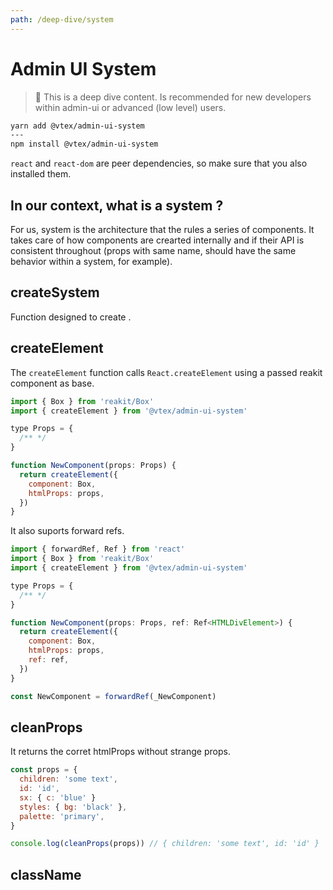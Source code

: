 ```yaml
---
path: /deep-dive/system
---
```


# Admin UI System

> 🐋 This is a deep dive content. Is recommended for new developers within admin-ui or advanced (low level) users.

```sh isStatic
yarn add @vtex/admin-ui-system
---
npm install @vtex/admin-ui-system
```

`react` and `react-dom` are peer dependencies, so make sure that you also installed them.

## In our context, what is a system ?

For us, system is the architecture that the rules a series of components. It takes care of how components are crearted internally and if their API is consistent throughout (props with same name, should have the same behavior within a system, for example).

## createSystem

Function designed to create .

## createElement

The `createElement` function calls `React.createElement` using a passed reakit component as base.

```jsx isStatic
import { Box } from 'reakit/Box'
import { createElement } from '@vtex/admin-ui-system'

type Props = {
  /** */
}

function NewComponent(props: Props) {
  return createElement({
    component: Box,
    htmlProps: props,
  })
}
```

It also suports forward refs.

```jsx isStatic
import { forwardRef, Ref } from 'react'
import { Box } from 'reakit/Box'
import { createElement } from '@vtex/admin-ui-system'

type Props = {
  /** */
}

function NewComponent(props: Props, ref: Ref<HTMLDivElement>) {
  return createElement({
    component: Box,
    htmlProps: props,
    ref: ref,
  })
}

const NewComponent = forwardRef(_NewComponent)
```

## cleanProps

It returns the corret htmlProps without strange props.

```js isStatic
const props = {
  children: 'some text',
  id: 'id',
  sx: { c: 'blue' }
  styles: { bg: 'black' },
  palette: 'primary',
}

console.log(cleanProps(props)) // { children: 'some text', id: 'id' }
```

## className
